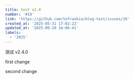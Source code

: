```yaml
---
title: test v2.0
number: '#19'
link: 'https://github.com/tofrankie/blog-test/issues/19'
created_at: '2025-05-31 17:02:22'
updated_at: '2025-09-20 16:06:41'
labels:
  - '2025'
---
```

测试 v2.4.0

first change

second change

